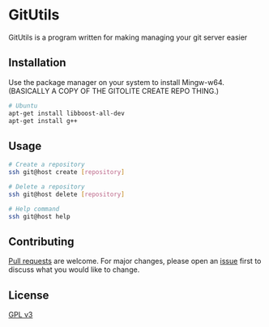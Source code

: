 # GitUtils

GitUtils is a program written for making managing your git server easier

## Installation

Use the package manager on your system to install 
Mingw-w64. (BASICALLY A COPY OF THE GITOLITE CREATE REPO THING.)

```bash
# Ubuntu
apt-get install libboost-all-dev
apt-get install g++
```

## Usage

```bash
# Create a repository
ssh git@host create [repository]

# Delete a repository
ssh git@host delete [repository]

# Help command
ssh git@host help
```

## Contributing
[Pull requests](https://github.com/abdulh4ni/GitUtils/pulls) are welcome. For major changes, please open an [issue](https://github.com/abdulh4ni/GitUtils/issues) first to discuss what you would like to change.

## License
[GPL v3](https://www.gnu.org/licenses/gpl-3.0.en.html)